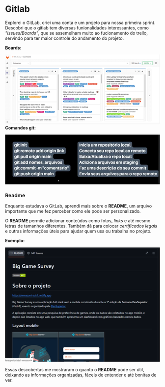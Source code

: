 # Gitlab 

Explorei o GitLab, criei uma conta e um projeto para nossa primeira sprint. Descobri que o gitlab tem diversas funionalidades interessantes, como *"Issues/Boards"*, que se assemelham muito ao fucionamento do trello, servindo para ter maior controle do andamento do projeto.

**Boards:**

![Modelo de um board](Imagens/boards.png)
**Comandos git:**

![Exemplo de comandos git](Imagens/Comandos%20git.png)

### Readme
Enquanto estudava o GitLab, aprendi mais sobre o **README**, um arquivo importante que me fez perceber como ele pode ser personalizado.

O **README** permite adicionar conteúdos como fotos, *links* e até mesmo letras de tamanhos diferentes. Também dá para colocar *certificados legais* e outras informações úteis para ajudar quem usa ou trabalha no projeto.

**Exemplo:**

![Modelo de um readme](Imagens/exemplo.png)

Essas descobertas me mostraram o quanto o **README** pode ser útil, deixando as informações organizadas, fáceis de entender e até bonitas de ver.
